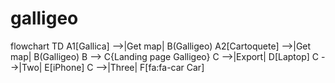 # galligeo


flowchart TD
    A1[Gallica] -->|Get map| B(Galligeo)
    A2[Cartoquete] -->|Get map| B(Galligeo)
    B --> C{Landing page Galligeo}
    C -->|Export| D[Laptop]
    C -->|Two| E[iPhone]
    C -->|Three| F[fa:fa-car Car]
  
